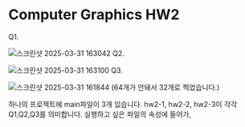 # Computer Graphics HW2

Q1.

![스크린샷 2025-03-31 163042](https://github.com/user-attachments/assets/87c26677-6aba-48f2-9edb-b3418498fad0)
Q2.

![스크린샷 2025-03-31 163100](https://github.com/user-attachments/assets/054f37bf-2573-403a-aedb-10a64770cdf8)
Q3.

![스크린샷 2025-03-31 161844](https://github.com/user-attachments/assets/fbfad98e-5df8-497b-abc0-a8caa8d5f451)
(64개가 안돼서 32개로 찍었습니다.)

하나의 프로젝트에 main파일이 3개 있습니다. 
hw2-1, hw2-2, hw2-3이 각각 Q1,Q2,Q3를 의미합니다.
실행하고 싶은 파일의 속성에 들어가, 
